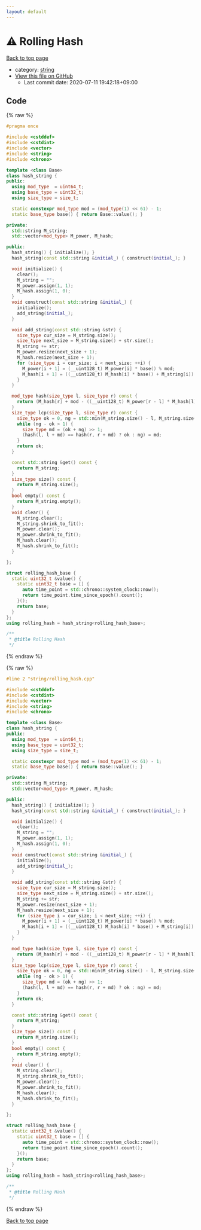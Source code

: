 ```yaml
---
layout: default
---
```


<!-- mathjax config similar to math.stackexchange -->
<script type="text/javascript" async
  src="https://cdnjs.cloudflare.com/ajax/libs/mathjax/2.7.5/MathJax.js?config=TeX-MML-AM_CHTML">
</script>
<script type="text/x-mathjax-config">
  MathJax.Hub.Config({
    TeX: { equationNumbers: { autoNumber: "AMS" }},
    tex2jax: {
      inlineMath: [ ['$','$'] ],
      processEscapes: true
    },
    "HTML-CSS": { matchFontHeight: false },
    displayAlign: "left",
    displayIndent: "2em"
  });
</script>

<script type="text/javascript" src="https://cdnjs.cloudflare.com/ajax/libs/jquery/3.4.1/jquery.min.js"></script>
<script src="https://cdn.jsdelivr.net/npm/jquery-balloon-js@1.1.2/jquery.balloon.min.js" integrity="sha256-ZEYs9VrgAeNuPvs15E39OsyOJaIkXEEt10fzxJ20+2I=" crossorigin="anonymous"></script>
<script type="text/javascript" src="../../assets/js/copy-button.js"></script>
<link rel="stylesheet" href="../../assets/css/copy-button.css" />


# :warning: Rolling Hash

<a href="../../index.html">Back to top page</a>

* category: <a href="../../index.html#b45cffe084dd3d20d928bee85e7b0f21">string</a>
* <a href="{{ site.github.repository_url }}/blob/master/string/rolling_hash.cpp">View this file on GitHub</a>
    - Last commit date: 2020-07-11 19:42:18+09:00




## Code

<a id="unbundled"></a>
{% raw %}
```cpp
#pragma once

#include <cstddef>
#include <cstdint>
#include <vector>
#include <string>
#include <chrono>

template <class Base>
class hash_string {
public:
  using mod_type  = uint64_t;
  using base_type = uint32_t;
  using size_type = size_t;

  static constexpr mod_type mod = (mod_type(1) << 61) - 1;
  static base_type base() { return Base::value(); }

private:
  std::string M_string;
  std::vector<mod_type> M_power, M_hash;

public:
  hash_string() { initialize(); }
  hash_string(const std::string &initial_) { construct(initial_); }

  void initialize() {
    clear();
    M_string = "";
    M_power.assign(1, 1);
    M_hash.assign(1, 0);
  }
  void construct(const std::string &initial_) {
    initialize();
    add_string(initial_);
  }

  void add_string(const std::string &str) {
    size_type cur_size = M_string.size();
    size_type next_size = M_string.size() + str.size();
    M_string += str;
    M_power.resize(next_size + 1);
    M_hash.resize(next_size + 1);
    for (size_type i = cur_size; i < next_size; ++i) {
      M_power[i + 1] = (__uint128_t) M_power[i] * base() % mod;
      M_hash[i + 1] = ((__uint128_t) M_hash[i] * base() + M_string[i]) % mod;
    }
  }

  mod_type hash(size_type l, size_type r) const {
    return (M_hash[r] + mod - ((__uint128_t) M_power[r - l] * M_hash[l]) % mod) % mod;
  }
  size_type lcp(size_type l, size_type r) const {
    size_type ok = 0, ng = std::min(M_string.size() - l, M_string.size() - r) + 1;
    while (ng - ok > 1) {
      size_type md = (ok + ng) >> 1;
      (hash(l, l + md) == hash(r, r + md) ? ok : ng) = md;
    }
    return ok;
  }

  const std::string &get() const {
    return M_string;
  }
  size_type size() const {
    return M_string.size();
  }
  bool empty() const {
    return M_string.empty();
  }
  void clear() {
    M_string.clear();
    M_string.shrink_to_fit();
    M_power.clear();
    M_power.shrink_to_fit();
    M_hash.clear();
    M_hash.shrink_to_fit();
  }

};

struct rolling_hash_base {
  static uint32_t &value() {
    static uint32_t base = [] {
      auto time_point = std::chrono::system_clock::now();
      return time_point.time_since_epoch().count();
    }();
    return base;
  }
};
using rolling_hash = hash_string<rolling_hash_base>;

/**
 * @title Rolling Hash
 */
```
{% endraw %}

<a id="bundled"></a>
{% raw %}
```cpp
#line 2 "string/rolling_hash.cpp"

#include <cstddef>
#include <cstdint>
#include <vector>
#include <string>
#include <chrono>

template <class Base>
class hash_string {
public:
  using mod_type  = uint64_t;
  using base_type = uint32_t;
  using size_type = size_t;

  static constexpr mod_type mod = (mod_type(1) << 61) - 1;
  static base_type base() { return Base::value(); }

private:
  std::string M_string;
  std::vector<mod_type> M_power, M_hash;

public:
  hash_string() { initialize(); }
  hash_string(const std::string &initial_) { construct(initial_); }

  void initialize() {
    clear();
    M_string = "";
    M_power.assign(1, 1);
    M_hash.assign(1, 0);
  }
  void construct(const std::string &initial_) {
    initialize();
    add_string(initial_);
  }

  void add_string(const std::string &str) {
    size_type cur_size = M_string.size();
    size_type next_size = M_string.size() + str.size();
    M_string += str;
    M_power.resize(next_size + 1);
    M_hash.resize(next_size + 1);
    for (size_type i = cur_size; i < next_size; ++i) {
      M_power[i + 1] = (__uint128_t) M_power[i] * base() % mod;
      M_hash[i + 1] = ((__uint128_t) M_hash[i] * base() + M_string[i]) % mod;
    }
  }

  mod_type hash(size_type l, size_type r) const {
    return (M_hash[r] + mod - ((__uint128_t) M_power[r - l] * M_hash[l]) % mod) % mod;
  }
  size_type lcp(size_type l, size_type r) const {
    size_type ok = 0, ng = std::min(M_string.size() - l, M_string.size() - r) + 1;
    while (ng - ok > 1) {
      size_type md = (ok + ng) >> 1;
      (hash(l, l + md) == hash(r, r + md) ? ok : ng) = md;
    }
    return ok;
  }

  const std::string &get() const {
    return M_string;
  }
  size_type size() const {
    return M_string.size();
  }
  bool empty() const {
    return M_string.empty();
  }
  void clear() {
    M_string.clear();
    M_string.shrink_to_fit();
    M_power.clear();
    M_power.shrink_to_fit();
    M_hash.clear();
    M_hash.shrink_to_fit();
  }

};

struct rolling_hash_base {
  static uint32_t &value() {
    static uint32_t base = [] {
      auto time_point = std::chrono::system_clock::now();
      return time_point.time_since_epoch().count();
    }();
    return base;
  }
};
using rolling_hash = hash_string<rolling_hash_base>;

/**
 * @title Rolling Hash
 */

```
{% endraw %}

<a href="../../index.html">Back to top page</a>

